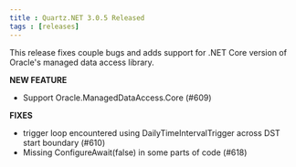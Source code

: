 ```yaml
---
title : Quartz.NET 3.0.5 Released
tags : [releases]
---
```


This release fixes couple bugs and adds support for .NET Core version of Oracle's managed data access library.

__NEW FEATURE__

* Support Oracle.ManagedDataAccess.Core (#609)

__FIXES__

* trigger loop encountered using DailyTimeIntervalTrigger across DST start boundary (#610)
* Missing ConfigureAwait(false) in some parts of code (#618)

<Download />
